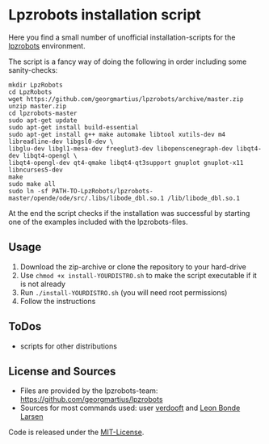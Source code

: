 # Lpzrobots installation script

Here you find a small number of unofficial installation-scripts for the [lpzrobots](http://robot.informatik.uni-leipzig.de/software/) environment.

The script is a fancy way of doing the following in order including some sanity-checks:

	mkdir LpzRobots
	cd LpzRobots
	wget https://github.com/georgmartius/lpzrobots/archive/master.zip
	unzip master.zip
	cd lpzrobots-master
	sudo apt-get update
	sudo apt-get install build-essential
	sudo apt-get install g++ make automake libtool xutils-dev m4 libreadline-dev libgsl0-dev \
	libglu-dev libgl1-mesa-dev freeglut3-dev libopenscenegraph-dev libqt4-dev libqt4-opengl \
	libqt4-opengl-dev qt4-qmake libqt4-qt3support gnuplot gnuplot-x11 libncurses5-dev
	make
	sudo make all
	sudo ln -sf PATH-TO-LpzRobots/lpzrobots-master/opende/ode/src/.libs/libode_dbl.so.1 /lib/libode_dbl.so.1

At the end the script checks if the installation was successful by starting one of the examples included with the lpzrobots-files.

## Usage

1. Download the zip-archive or clone the repository to your hard-drive
2. Use `chmod +x install-YOURDISTRO.sh` to make the script executable if it is not already
3. Run `./install-YOURDISTRO.sh` (you will need root permissions)
4. Follow the instructions

## ToDos

* scripts for other distributions

## License and Sources

* Files are provided by the lpzrobots-team: https://github.com/georgmartius/lpzrobots
* Sources for most commands used: user [verdooft](https://forum.ubuntuusers.de/topic/e-paket-guilogger-kann-nicht-gefunden-werden/) and [Leon Bonde Larsen](http://manoonpong.com/MOROCO/lpz_guide.txt)

Code is released under the [MIT-License](https://github.com/Larsg7/lpzrobots-install/blob/master/LICENSE.md).

